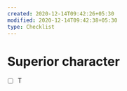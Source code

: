 ```yaml
---
created: 2020-12-14T09:42:26+05:30
modified: 2020-12-14T09:42:38+05:30
type: Checklist
---
```


# Superior character

- [ ] T
